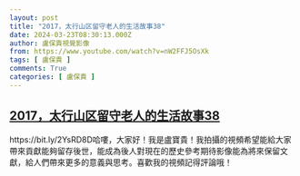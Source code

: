```yaml
---
layout: post
title: "2017，太行山区留守老人的生活故事38"
date: 2024-03-23T08:30:13.000Z
author: 盧保貴視覺影像
from: https://www.youtube.com/watch?v=nW2FFJ5OsXk
tags: [ 盧保貴 ]
comments: True
categories: [ 盧保貴 ]
---
```

<!--1711182613000-->
[2017，太行山区留守老人的生活故事38](https://www.youtube.com/watch?v=nW2FFJ5OsXk)
------

<div>
https://bit.ly/2YsRD8D哈嘍，大家好！我是盧寶貴！我拍攝的視頻希望能給大家帶來貢獻能夠留存後世，能成為後人對現在的歷史參考期待影像能為將來保留文獻，給人們帶來更多的意義與思考。喜歡我的視頻記得評論哦！
</div>
